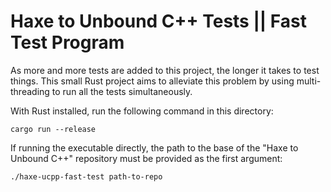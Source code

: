 # Haxe to Unbound C++ Tests || Fast Test Program

As more and more tests are added to this project, the longer it takes to test things. This small Rust project aims to alleviate this problem by using multi-threading to run all the tests simultaneously.

With Rust installed, run the following command in this directory:
```
cargo run --release
```

If running the executable directly, the path to the base of the "Haxe to Unbound C++" repository must be provided as the first argument:
```
./haxe-ucpp-fast-test path-to-repo
```
